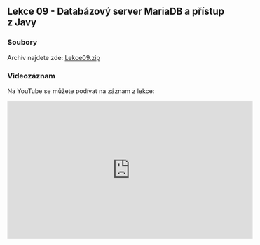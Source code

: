 Lekce 09 - Databázový server MariaDB a přístup z Javy
-----------------------------------------------------

### Soubory
 
Archív najdete zde: [Lekce09.zip](/data/2021-podzim/java-2-brno/Java-Training--Projects--Java-2--Lekce09.zip)

### Videozáznam

Na YouTube se můžete podívat na záznam z lekce:

<iframe width="560" height="315"
	src="https://www.youtube.com/embed/P_ZaQnCXmkA"
	frameborder="0"
	allowfullscreen></iframe>

